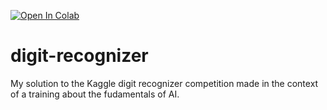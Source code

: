 [![Open In Colab](https://colab.research.google.com/assets/colab-badge.svg)](https://colab.research.google.com/github/Lofaloa/digit-recognizer/blob/main/01.data_exploration.ipynb)
# digit-recognizer
My solution to the Kaggle digit recognizer competition made in the context of a training about the fudamentals of AI.

